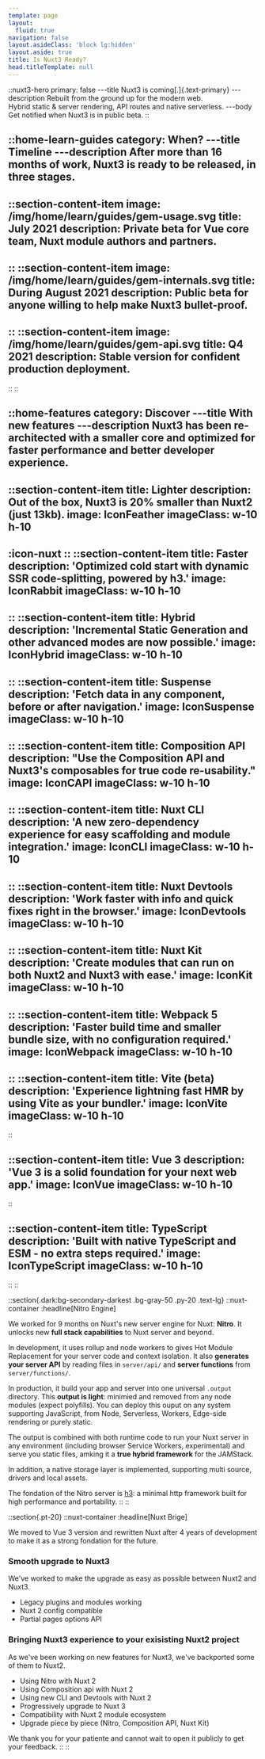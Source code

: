 ```yaml
---
template: page
layout:
  fluid: true
navigation: false
layout.asideClass: 'block lg:hidden'
layout.aside: true
title: Is Nuxt3 Ready?
head.titleTemplate: null
---
```



::nuxt3-hero
primary: false
---title
Nuxt3 is coming[.]{.text-primary}
---description
Rebuilt from the ground up for the modern web.<br>
Hybrid static & server rendering, API routes and native serverless.
---body
Get notified when Nuxt3 is in public beta.
::

::home-learn-guides
category: When?
---title
Timeline
---description
After more than 16 months of work, Nuxt3 is ready to be released, in three stages.
---

  ::section-content-item
  image: /img/home/learn/guides/gem-usage.svg
  title: July 2021
  description: Private beta for Vue core team, Nuxt module authors and partners.
  ---
  ::
  ::section-content-item
  image: /img/home/learn/guides/gem-internals.svg
  title: During August 2021
  description: Public beta for anyone willing to help make Nuxt3 bullet-proof.
  ---
  ::
  ::section-content-item
  image: /img/home/learn/guides/gem-api.svg
  title: Q4 2021
  description: Stable version for confident production deployment.
  ---
  ::
::

::home-features
category: Discover
---title
With new features
---description
Nuxt3 has been re-architected with a smaller core and optimized for faster performance and better developer experience.
---
  ::section-content-item
  title: Lighter
  description: Out of the box, Nuxt3 is 20% smaller than Nuxt2 (just 13kb).
  image: IconFeather
  imageClass: w-10 h-10
  ---
  :icon-nuxt
  ::
  ::section-content-item
  title: Faster
  description: 'Optimized cold start with dynamic SSR code-splitting, powered by h3.'
  image: IconRabbit
  imageClass: w-10 h-10
  ---
  ::
  ::section-content-item
  title: Hybrid
  description: 'Incremental Static Generation and other advanced modes are now possible.'
  image: IconHybrid
  imageClass: w-10 h-10
  ---
  ::
  ::section-content-item
  title: Suspense
  description: 'Fetch data in any component, before or after navigation.'
  image: IconSuspense
  imageClass: w-10 h-10
  ---
  ::
  ::section-content-item
  title: Composition API
  description: "Use the Composition API and Nuxt3's composables for true code re-usability."
  image: IconCAPI
  imageClass: w-10 h-10
  ---
  ::
  ::section-content-item
  title: Nuxt CLI
  description: 'A new zero-dependency experience for easy scaffolding and module integration.'
  image: IconCLI
  imageClass: w-10 h-10
  ---
  ::
  ::section-content-item
  title: Nuxt Devtools
  description: 'Work faster with info and quick fixes right in the browser.'
  image: IconDevtools
  imageClass: w-10 h-10
  ---
  ::
  ::section-content-item
  title: Nuxt Kit
  description: 'Create modules that can run on both Nuxt2 and Nuxt3 with ease.'
  image: IconKit
  imageClass: w-10 h-10
  ---
  ::
  ::section-content-item
  title: Webpack 5
  description: 'Faster build time and smaller bundle size, with no configuration required.'
  image: IconWebpack
  imageClass: w-10 h-10
  ---
  ::
  ::section-content-item
  title: Vite (beta)
  description: 'Experience lightning fast HMR by using Vite as your bundler.'
  image: IconVite
  imageClass: w-10 h-10
  ---
  ::

  ::section-content-item
  title: Vue 3
  description: 'Vue 3 is a solid foundation for your next web app.'
  image: IconVue
  imageClass: w-10 h-10
  ---
  ::

  ::section-content-item
  title: TypeScript
  description: 'Built with native TypeScript and ESM - no extra steps required.'
  image: IconTypeScript
  imageClass: w-10 h-10
  ---
  ::
::

::section{.dark:bg-secondary-darkest .bg-gray-50 .py-20 .text-lg}
  ::nuxt-container
  :headline[Nitro Engine]

  We worked for 9 months on Nuxt's new server engine for Nuxt: **Nitro**. It unlocks new **full stack capabilities** to Nuxt server and beyond.
  
  In development, it uses rollup and node workers to gives Hot Module Replacement for your server code and context isolation. It also **generates your server API** by reading files in `server/api/` and **server functions** from `server/functions/`.
  
  In production, it build your app and server into one universal `.output` directory. This **output is light**: minimied and removed from any node modules (expect polyfills). You can deploy this ouput on any system supporting JavaScript, from Node, Serverless, Workers, Edge-side rendering or purely static.

  The output is combined with both runtime code to run your Nuxt server in any environment (including browser Service Workers, experimental) and serve you static files, amking it a **true hybrid framework** for the JAMStack.

  In addition, a native storage layer is implemented, supporting multi source, drivers and local assets.

  The fondation of the Nitro server is [h3](https://github.com/unjs/h3): a minimal http framework built for high performance and portability.
  ::
::

::section{.pt-20}
::nuxt-container
:headline[Nuxt Brige]

We moved to Vue 3 version and rewritten Nuxt after 4 years of development to make it as a strong fondation for the future.

### Smooth upgrade to Nuxt3

We've worked to make the upgrade as easy as possible between Nuxt2 and Nuxt3.

- Legacy plugins and modules working
- Nuxt 2 config compatible
- Partial pages options API

### Bringing Nuxt3 experience to your exisisting Nuxt2 project

As we've been working on new features for Nuxt3, we've backported some of them to Nuxt2.

- Using Nitro with Nuxt 2
- Using Composition api with Nuxt 2
- Using new CLI and Devtools with Nuxt 2
- Progressively upgrade to Nuxt 3
- Compatibility with Nuxt 2 module ecosystem
- Upgrade piece by piece (Nitro, Composition API, Nuxt Kit)

We thank you for your patiente and cannot wait to open it publicly to get your feedback.
::
::
